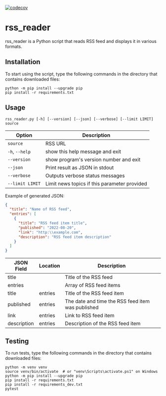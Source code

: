 [![codecov](https://codecov.io/gh/DiPal2/test_rss/branch/main/graph/badge.svg?token=PRS5R979VI)](https://codecov.io/gh/DiPal2/test_rss)
# rss_reader
rss_reader is a Python script that reads RSS feed and displays it in various formats.

## Installation
To start using the script, type the following commands in the directory that contains downloaded files:

```shell
python -m pip install --upgrade pip
pip install -r requirements.txt
```
## Usage
`rss_reader.py [-h] [--version] [--json] [--verbose] [--limit LIMIT] source`

| Option           | Description
|------------------|--------------------------------------------
| `source`         | RSS URL
| `-h`, `--help`   | show this help message and exit
| `--version`      | show program's version number and exit
| `--json`         | Print result as JSON in stdout
| `--verbose`      | Outputs verbose status messages
| `--limit LIMIT`  | Limit news topics if this parameter provided

Example of generated JSON:
```json
{
  "title": "Name of RSS feed",
  "entries": [
    {
      "title": "RSS feed item title",
      "published": "2022-08-20",
      "link": "http:\\example.com",
      "description": "RSS feed item description"
    }
  ]
}
```
| JSON Field  | Location | Description
|-------------|----------|--------------------------------------------
| title       |          | Title of the RSS feed
| entries     |          | Array of RSS feed items
| title       | entries  | Title of the RSS feed item
| published   | entries  | The date and time the RSS feed item was published
| link        | entries  | Link to RSS feed item
| description | entries  | Description of the RSS feed item

## Testing

To run tests, type the following commands in the directory that contains downloaded files:

```shell
python -m venv venv
source venv/bin/activate  # or "venv\Scripts\activate.ps1" on Windows
python -m pip install --upgrade pip
pip install -r requirements.txt
pip install -r requirements_dev.txt
pytest
```
